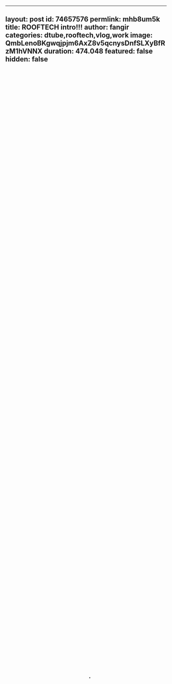 
---
layout: post
id: 74657576
permlink: mhb8um5k
title:  ROOFTECH intro!!!
author: fangir
categories: dtube,rooftech,vlog,work
image: QmbLenoBKgwqjpjm6AxZ8v5qcnysDnfSLXyBfRzM1hVNNX
duration: 474.048
featured: false
hidden: false
---
    
<video poster="https://snap1.d.tube/ipfs/QmbLenoBKgwqjpjm6AxZ8v5qcnysDnfSLXyBfRzM1hVNNX" autoplay="" id="player_html5_api" class="vjs-tech" style="width: 100%; height: 100%;" tabindex="-1" src="https://video.dtube.top/ipfs/Qmcg7Ec3j8tUKQaZHhGxW2nB2ZuHAcxiyxq7LJrvPiKth4"></video>

Completion of the winter project. At the same time, the first material on the Dtube.